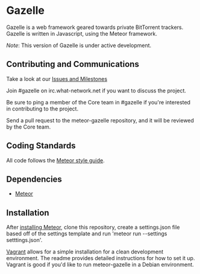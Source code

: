 Gazelle
=======

Gazelle is a web framework geared towards private BitTorrent trackers.
Gazelle is written in Javascript, using the Meteor framework.

_Note_: This version of Gazelle is under active development.

Contributing and Communications
------------

Take a look at our [Issues and Milestones](https://github.com/meteor-gazelle/meteor-gazelle/issues)

Join #gazelle on irc.what-network.net if you want to discuss the project.

Be sure to ping a member of the Core team in #gazelle if you're interested in contributing to the project. 

Send a pull request to the meteor-gazelle repository, and it will be reviewed by the Core team.


Coding Standards
----------------
All code follows the [Meteor style guide](https://github.com/meteor/meteor/wiki/Meteor-Style-Guide).

Dependencies
------------
* [Meteor](https://www.meteor.com/) 

Installation
------------
After [installing Meteor](https://www.meteor.com/install), clone this repository, create a settings.json file based off of the settings template and run 'meteor run --settings setttings.json'. 

[Vagrant](https://github.com/meteor-gazelle/vagrant) allows for a simple installation for a clean development environment. The readme provides detailed instructions for how to set it up. Vagrant is good if you'd like to run meteor-gazelle in a Debian environment.


